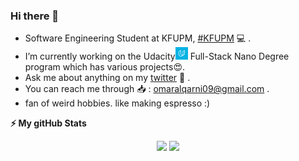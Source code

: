 ### Hi there 👋


- Software Engineering Student at KFUPM, <a href="#">#KFUPM</a> 💻 .
- I’m currently working on the Udacity<img height="20px" width="20px" src="Assets/UdacityLogo.png"/> Full-Stack Nano Degree program which has various projects😍.
- Ask me about anything on my <a href="https://twitter.com/omar_tweetts">twitter</a> 💬 .
- You can reach me through 📥 : omaralqarni09@gmail.com .
- fan of weird hobbies. like making espresso :)


<!--  stuff I've learned and currently using 
<b> ⚡️ My favourite Technologies 💻 ☕️</b>
<div>
  <ul>
    
<li><img height="20px" width="20px" src="Assets/js.png"/>   Javascript</li>
<li>🐍 Python</li>
  </ul>
</div>
!-->

<b>⚡ My gitHub Stats</b>

<p align="center">
<img height="180em" src="https://mz-github-stats.vercel.app/api?username=omarqr0&show_icons=true&hide_border=true&theme=radical"/>

<!-- Most Used Languages -->
<img height="180em" src="https://mz-github-stats.vercel.app/api/top-langs/?username=omarqr0&show_icons=true&hide_border=true&layout=compact&langs_count=8&theme=radical"/>

</p>



